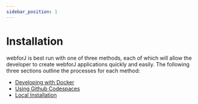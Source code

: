 ```yaml
---
sidebar_position: 1
---
```


# Installation

webforJ is best run with one of three methods, each of which will allow the developer to create webforJ applications quickly and easily. The following three sections outline the processes for each method:

- [Developing with Docker](./docker_user.md)
- [Using Github Codespaces ](./github_codespaces.md)
- [Local Installation](./local_install.md)

